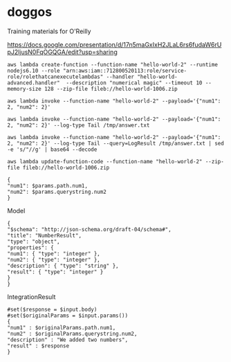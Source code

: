 # doggos
Training materials for O'Reilly

https://docs.google.com/presentation/d/17n5maGxIxH2JLaL6rs6fudaW6rUpJ2ljusN0FqOGQGA/edit?usp=sharing

```aws lambda create-function --function-name "hello-world-2" --runtime nodejs6.10 --role "arn:aws:iam::712800520113:role/service-role/rolethatcanexecutelambdas" --handler "hello-world-advanced.handler"  --description "numerical magic" --timeout 10 --memory-size 128 --zip-file fileb://hello-world-1006.zip```

```aws lambda invoke --function-name "hello-world-2" --payload='{"num1": 2, "num2": 2}'```

```aws lambda invoke --function-name "hello-world-2" --payload='{"num1": 2, "num2": 2}' --log-type Tail /tmp/answer.txt```

```aws lambda invoke --function-name "hello-world-2" --payload='{"num1": 2, "num2": 2}' --log-type Tail --query=LogResult /tmp/answer.txt | sed -e 's/"//g' | base64 --decode```

```aws lambda update-function-code --function-name "hello-world-2" --zip-file fileb://hello-world-1006.zip```

```#set($params = $input.params())
{
"num1": $params.path.num1,
"num2": $params.querystring.num2
}
```

Model
```
{
"$schema": "http://json-schema.org/draft-04/schema#",
"title": "NumberResult",
"type": "object",
"properties": {
"num1": { "type": "integer" },
"num2": { "type": "integer" },
"description": { "type": "string" },
"result": { "type": "integer" }
}
}
```

IntegrationResult
```
#set($response = $input.body)
#set($originalParams = $input.params())
{
"num1" : $originalParams.path.num1,
"num2" : $originalParams.querystring.num2,
"description" : "We added two numbers",
"result" : $response
}
```
